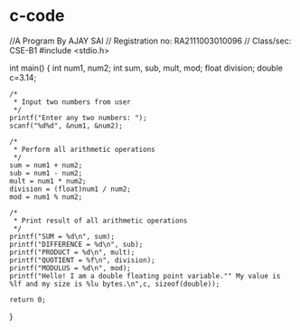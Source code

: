 # c-code
//A Program By AJAY SAI
// Registration no: RA2111003010096
// Class/sec: CSE-B1
#include <stdio.h>

int main()
{
    int num1, num2;
    int sum, sub, mult, mod;
    float division;
    double c=3.14;

    /*
     * Input two numbers from user
     */
    printf("Enter any two numbers: ");
    scanf("%d%d", &num1, &num2);

    /*
     * Perform all arithmetic operations
     */ 
    sum = num1 + num2;
    sub = num1 - num2;
    mult = num1 * num2;
    division = (float)num1 / num2;
    mod = num1 % num2;

    /*
     * Print result of all arithmetic operations
     */
    printf("SUM = %d\n", sum);
    printf("DIFFERENCE = %d\n", sub);
    printf("PRODUCT = %d\n", mult);
    printf("QUOTIENT = %f\n", division);
    printf("MODULUS = %d\n", mod);
    printf("Hello! I am a double floating point variable."" My value is %lf and my size is %lu bytes.\n",c, sizeof(double));

    return 0; 
}
